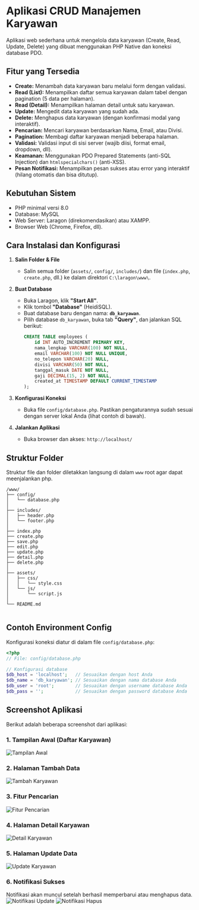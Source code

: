 # Aplikasi CRUD Manajemen Karyawan

Aplikasi web sederhana untuk mengelola data karyawan (Create, Read, Update, Delete) yang dibuat menggunakan PHP Native dan koneksi database PDO.

## Fitur yang Tersedia

* **Create:** Menambah data karyawan baru melalui form dengan validasi.
* **Read (List):** Menampilkan daftar semua karyawan dalam tabel dengan pagination (5 data per halaman).
* **Read (Detail):** Menampilkan halaman detail untuk satu karyawan.
* **Update:** Mengedit data karyawan yang sudah ada.
* **Delete:** Menghapus data karyawan (dengan konfirmasi modal yang interaktif).
* **Pencarian:** Mencari karyawan berdasarkan Nama, Email, atau Divisi.
* **Pagination:** Membagi daftar karyawan menjadi beberapa halaman.
* **Validasi:** Validasi input di sisi server (wajib diisi, format email, dropdown, dll).
* **Keamanan:** Menggunakan PDO Prepared Statements (anti-SQL Injection) dan `htmlspecialchars()` (anti-XSS).
* **Pesan Notifikasi:** Menampilkan pesan sukses atau error yang interaktif (hilang otomatis dan bisa ditutup).

## Kebutuhan Sistem

* PHP minimal versi 8.0
* Database: MySQL
* Web Server: Laragon (direkomendasikan) atau XAMPP.
* Browser Web (Chrome, Firefox, dll).

## Cara Instalasi dan Konfigurasi

1.  **Salin Folder & File**
    * Salin semua folder (`assets/`, `config/`, `includes/`) dan file (`index.php`, `create.php`, dll.) ke dalam direktori `C:\laragon\www\`.

2.  **Buat Database**
    * Buka Laragon, klik **"Start All"**.
    * Klik tombol **"Database"** (HeidiSQL).
    * Buat database baru dengan nama: **`db_karyawan`**.
    * Pilih database `db_karyawan`, buka tab **"Query"**, dan jalankan SQL berikut:
        ```sql
        CREATE TABLE employees (
            id INT AUTO_INCREMENT PRIMARY KEY,
            nama_lengkap VARCHAR(100) NOT NULL,
            email VARCHAR(100) NOT NULL UNIQUE,
            no_telepon VARCHAR(20) NULL,
            divisi VARCHAR(50) NOT NULL,
            tanggal_masuk DATE NOT NULL,
            gaji DECIMAL(15, 2) NOT NULL,
            created_at TIMESTAMP DEFAULT CURRENT_TIMESTAMP 
        );
        ```

3.  **Konfigurasi Koneksi**
    * Buka file `config/database.php`. Pastikan pengaturannya sudah sesuai dengan server lokal Anda (lihat contoh di bawah).

4.  **Jalankan Aplikasi**
    * Buka browser dan akses: `http://localhost/`

## Struktur Folder

Struktur file dan folder diletakkan langsung di dalam `www` root agar dapat meenjalankan php.

```
/www/
├── config/
│   └── database.php
│
├── includes/
│   ├── header.php
│   └── footer.php
│
├── index.php
├── create.php
├── save.php
├── edit.php
├── update.php
├── detail.php
├── delete.php
│
├── assets/
│   ├── css/
│   │   └── style.css
│   └── js/
│       └── script.js
│
└── README.md


```
## Contoh Environment Config

Konfigurasi koneksi diatur di dalam file `config/database.php`:

```php
<?php
// File: config/database.php

// Konfigurasi database
$db_host = 'localhost';   // Sesuaikan dengan host Anda
$db_name = 'db_karyawan'; // Sesuaikan dengan nama database Anda
$db_user = 'root';        // Sesuaikan dengan username database Anda
$db_pass = '';            // Sesuaikan dengan password database Anda

```
## Screenshot Aplikasi

Berikut adalah beberapa screenshot dari aplikasi:

### 1. Tampilan Awal (Daftar Karyawan)
![Tampilan Awal](assets/images/tampilanawal.png)

### 2. Halaman Tambah Data
![Tambah Karyawan](assets/images/tambah.png)

### 3. Fitur Pencarian
![Fitur Pencarian](assets/images/fiturpencariannama.png)

### 4. Halaman Detail Karyawan
![Detail Karyawan](assets/images/detailkaryawan.png)

### 5. Halaman Update Data
![Update Karyawan](assets/images/updatedata.png)

### 6. Notifikasi Sukses
Notifikasi akan muncul setelah berhasil memperbarui atau menghapus data.
![Notifikasi Update](assets/images/databerhasildiupdate.png)
![Notifikasi Hapus](assets/images/databerhasildihapus.png)